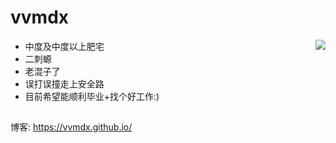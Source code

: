 # vvmdx

<!--
**vvmdx/vvmdx** is a ✨ _special_ ✨ repository because its `README.md` (this file) appears on your GitHub profile.

Here are some ideas to get you started:

- 🔭 I’m currently working on ...
- 🌱 I’m currently learning ...
- 👯 I’m looking to collaborate on ...
- 🤔 I’m looking for help with ...
- 💬 Ask me about ...
- 📫 How to reach me: ...
- 😄 Pronouns: ...
- ⚡ Fun fact: ...
-->

<img align="right" src="https://github-readme-stats.vercel.app/api?username=vvmdx&theme=gruvbox&count_private=true&hide=prs&line_height=30" />


- 中度及中度以上肥宅
- 二刺螈
- 老混子了
- 误打误撞走上安全路
- 目前希望能顺利毕业+找个好工作:)

## 

博客: https://vvmdx.github.io/


<!-- <img src="https://github-readme-stats.vercel.app/api/pin/?username=vvmdx&repo=Sec-Interview-4-2023&theme=slateorange" /> -->

<!-- ![Metrics](https://metrics.lecoq.io/vvmdx?template=classic&config.timezone=Asia%2FShanghai) -->

